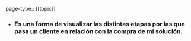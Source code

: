 page-type:: [[topic]]
- ### Es una forma de visualizar las distintas etapas por las que pasa un cliente en relación con la compra de mi solución.


